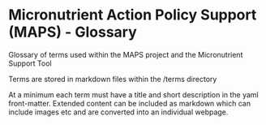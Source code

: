 # Micronutrient Action Policy Support (MAPS) - Glossary
Glossary of terms used within the MAPS project and the Micronutrient Support Tool

Terms are stored in markdown files within the /terms directory

At a minimum each term must have a title and short description in the yaml front-matter.  Extended content can be included as markdown which can include images etc and are converted into an individual webpage.
